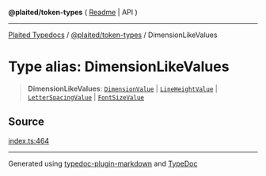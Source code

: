 **@plaited/token-types** ( [Readme](../README.md) \| API )

***

[Plaited Typedocs](../../../modules.md) / [@plaited/token-types](../modules.md) / DimensionLikeValues

# Type alias: DimensionLikeValues

> **DimensionLikeValues**: [`DimensionValue`](DimensionValue.md) \| [`LineHeightValue`](LineHeightValue.md) \| [`LetterSpacingValue`](LetterSpacingValue.md) \| [`FontSizeValue`](FontSizeValue.md)

## Source

[index.ts:464](https://github.com/plaited/plaited/blob/317e868/libs/token-types/src/index.ts#L464)

***

Generated using [typedoc-plugin-markdown](https://www.npmjs.com/package/typedoc-plugin-markdown) and [TypeDoc](https://typedoc.org/)
